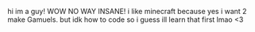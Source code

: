 hi im a guy! WOW NO WAY INSANE!
i like minecraft because yes
i want 2 make Gamuels.
but idk how to code so i guess ill learn that first lmao
<3
